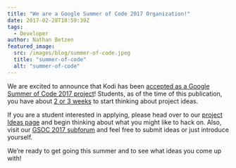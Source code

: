 ```yaml
---
title: "We are a Google Summer of Code 2017 Organization!"
date: 2017-02-28T18:59:39Z
tags:
  - Developer
author: Nathan Betzen
featured_image:
  src: /images/blog/summer-of-code.jpeg
  title: "summer-of-code"
  alt: "summer-of-code"
---
```


We are excited to announce that Kodi has been [accepted as a Google Summer of Code 2017 project](https://summerofcode.withgoogle.com/archive/2017/organizations/5704018827411456/)! Students, as of the time of this publication, you have about [2 or 3 weeks](https://summerofcode.withgoogle.com/how-it-works/#timeline) to start thinking about project ideas.

If you are a student interested in applying, please head over to our [project Ideas page](https://kodi.wiki/view/Google_Summer_of_Code/2017 "GSOC 2015 Kodi Ideas page") and begin thinking about what you might like to hack on. Also, visit our [GSOC 2017 subforum](https://forum.kodi.tv/forumdisplay.php?fid=274) and feel free to submit ideas or just introduce yourself.

We’re ready to get going this summer and to see what ideas you come up with!
